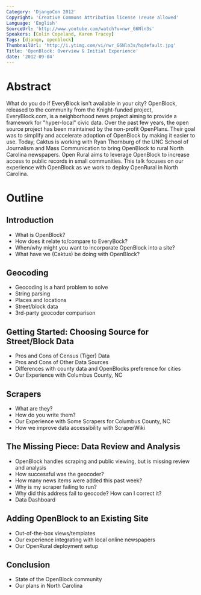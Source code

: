 ```yaml
---
Category: 'DjangoCon 2012'
Copyright: 'Creative Commons Attribution license (reuse allowed'
Language: 'English'
SourceUrl: 'http://www.youtube.com/watch?v=nwr_G6Nln3s'
Speakers: [Colin Copeland, Karen Tracey]
Tags: [django, openblock]
ThumbnailUrl: 'http://i.ytimg.com/vi/nwr_G6Nln3s/hqdefault.jpg'
Title: 'OpenBlock: Overview & Initial Experience'
date: '2012-09-04'
---
```

# Abstract

What do you do if EveryBlock isn't available in your city? OpenBlock, released
to the community from the Knight-funded project, EveryBlock.com, is a
neighborhood news project aiming to provide a framework for "hyper-local"
civic data. Over the past few years, the open source project has been
maintained by the non-profit OpenPlans. Their goal was to simplify and
accelerate adoption of OpenBlock by making it easier to use. Today, Caktus is
working with Ryan Thornburg of the UNC School of Journalism and Mass
Communication to bring OpenBlock to rural North Carolina newspapers. Open
Rural aims to leverage OpenBlock to increase access to public records in small
communities. This talk focuses on our experience with OpenBlock as we work to
deploy OpenRural in North Carolina.

# Outline

## Introduction

  * What is OpenBlock?
  * How does it relate to/compare to EveryBock?
  * When/why might you want to incorporate OpenBlock into a site?
  * What have we (Caktus) be doing with OpenBlock?

## Geocoding

  * Geocoding is a hard problem to solve
  * String parsing
  * Places and locations
  * Street/block data
  * 3rd-party geocoder comparison

## Getting Started: Choosing Source for Street/Block Data

  * Pros and Cons of Census (Tiger) Data
  * Pros and Cons of Other Data Sources
  * Differences with county data and OpenBlocks preference for cities
  * Our Experience with Columbus County, NC

## Scrapers

  * What are they?
  * How do you write them?
  * Our Experience with Some Scrapers for Columbus County, NC
  * How we improve data accessibility with ScraperWiki

## The Missing Piece: Data Review and Analysis

  * OpenBlock handles scraping and public viewing, but is missing review and analysis
  * How successful was the geocoder?
  * How many news items were added this past week?
  * Why is my scraper failing to run?
  * Why did this address fail to geocode? How can I correct it?
  * Data Dashboard

## Adding OpenBlock to an Existing Site

  * Out-of-the-box views/templates
  * Our experience integrating with local online newspapers
  * Our OpenRural deployment setup

## Conclusion

  * State of the OpenBlock community
  * Our plans in North Carolina
